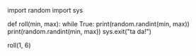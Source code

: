 import random
import sys

def roll(min, max):
    while True:
        print(random.randint(min, max))
        print(random.randint(min, max))
        sys.exit("ta da!")

roll(1, 6)
